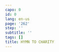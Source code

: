 ```yaml
---
capo: 0
id: 0
lang: en-us
page: '262'
step: ''
subtitle: ''
tags: []
title: HYMN TO CHARITY
---
```

